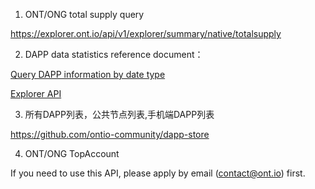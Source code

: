 

1. ONT/ONG total supply query

https://explorer.ont.io/api/v1/explorer/summary/native/totalsupply


2. DAPP data statistics reference document：

[Query DAPP information by date type](https://dev-docs.ont.io/#/docs-en/explorer/statistics?id=type%EF%BC%9A-daily-or-weekly-or-monthly)

[Explorer API](https://dev-docs.ont.io/#/docs-en/explorer/overview)

3. 所有DAPP列表，公共节点列表,手机端DAPP列表

https://github.com/ontio-community/dapp-store

4. ONT/ONG TopAccount

If you need to use this API, please apply by email (contact@ont.io) first.
